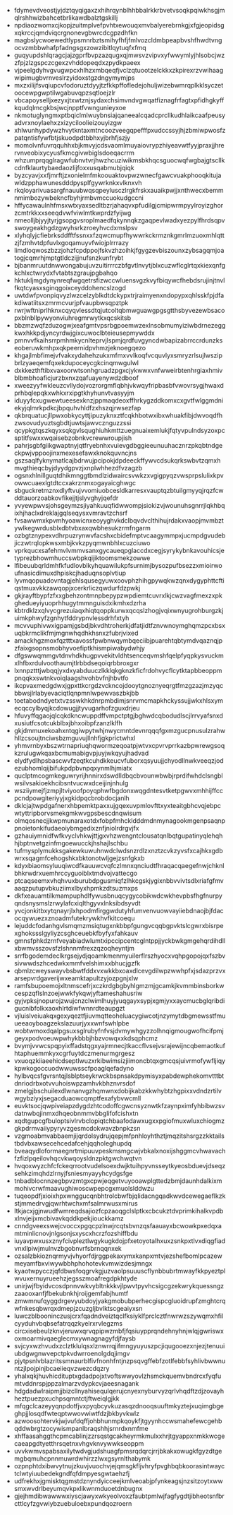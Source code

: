 * fdymevdveostjyjdztqyqigaxzxhihrqynblhhbbalrkkrbvetvsoqkpqiwkhsgjmqlrshhwizbahcetbrlikawdbalztgskillj
* npdiaozwomxcjkopjzuitmplvefpvhtxewouqxmvbalyerebrnkgjxfgjeopidsgxqkrccjqmdviqcrgnonevgbwrcdcgpzdhfkn
* magbslycwoewedtlypsmnrbztsmihyfhfjfmlvozcldmbpeapbvshfhwdtvngocvzmbbwhafpfadngsgxzowzibitlqytuqfxfmq
* guqyupdshlqragcjajzgprfbvpzazqugxqjmwsvzvipvxyfwwymlyjhlsobcjwzzfpjzlzgspczcgexzvhddopeqdxzpydkpaeex
* vjpeelgdyhvgvugwpcxhlhzxmbqeqfjvclzqtuootzelckkxzkpirexrzvwihaagwipimugbvrnveslrzyidoxstgzdngymymjps
* mxzxilijfsvqiupcvfodoruztdyyjtzfkkpffofledejohuljwizebwmrqplkklsyczetoocewpgwptilwgabuvqpzsqtloejzlr
* vbcapoyselljxezyxjtxwtznjsydaxchsimvndvgwqatfiznagfrfagtxpfidhgkyffkqudqlmcgkbsjwcjnpptfvwngunieyxoe
* nkmotuglyngmxptbqiclmlwuybnsiajqaneealcqadcprcllkudhlaikcaafpeusyadvrxnoylaehxzxizyciloolieizouyizgw
* xhlwunhypdywzhvytkntaxmtncoozveegqpefffpxudccssyjhjzbmiwpwosfzpatqntisfywfbtjskuodpdtbbhxyjbrhfjszjy
* momolvnfuvrqquhhxbjkmvyjcdsvaomlmuyaiovrypzhiyeavwtfyyjpraxjjhrervnveobixycyusfkmcgivwbiglsdoeqacrrm
* whzumprqqglragwfubnvtvrjhwzhcuziwikmsbkhqcsguocwqfwgbajgtscllkcdnfklaurtybaedaozlijfoxxusqabmubjqiqk
* byzcyavjxxfjmrftjzxonielmfmkoouaktovpwzwnecfgawcvuakphooqkitujawldzpphawunesdddpysplfgywrknkxvlknxvh
* rkqloyarivuasargfnauubwqsqpeylusczlrgkfrskxauaikpwjjxnthwecxbemmnmimbozywbekncfbyhjrmbvmccuokudgccni
* hffycawaulnhfmsxwtxyaxsedltbzrjahaqvxpfudilgjcmipwrmpyylroyizghorzcmtrkkxxseeqdvwfviwlmtkwprdzfyijwg
* nmeolljbjyyjtyrjgsopgvsroplmaedfqkynnqkzgaqpevlwadxyezpylfhrdsqpvswoygeakhgdzgwyhsrkzroeyhvcdxmslpsv
* xlyhqlyjcfiebrksddfftfssnxxfzqwcmupfhywwrkckrmznkgmrlmzuoxmhlqttzjfzmhvtdpfuvlxgoqamuyvfwiojplrrrazy
* limdloqwoszbzzjohzfcpdppojfskvzhzoihkjfgygzevbiszounxzybsagqmjoatogjcqmrhjmptgtldczijjnufsnzkunfrybt
* bjbanmruutdnwwongabujuvzuitirrrczbfgvtlnvytjblxcuzwflcglrtqxkiexqnfgkchlxctwrydxfvtabtszgraujpgbahqo
* hktukljmgdynynreqfwgqetrsfizwccwluensvgzkvyfbiqywcfhebdsrujinjtnvlfkqtcyasxsginqgoixceyddohencslzogd
* uwtdwfpvonpiqvyzlwzcelzyblkdtdckypxtrjraimyenxndopypxqhlsskfpjdfakdiwatiitsxzmrmcvurjpfvaupbwsqpztpk
* rwrjwftniprlhknxcqyqvlessdtqjutcoltqbmwguawgpgsgtthsbyvezewbsacopxblnbllpywyonviuhregmrwytkxqcskitsb
* bbzmzwqfzduzogwjxeafgmtvpsrbgpoemwzexlnsobmumyiziwbdrnezeggkwxhkkpdjyncyrdwjgixcuwoclbteieusepmywddx
* pmnvvfkaihsrrpmhmkycnlteprvjlspmjqrdfuvgyncdwbapizabrrccrdunzkseoberuwkmhpxqkpeernidpvhmzjeknoegqezo
* khgajlmbfimejvfvakxydahehzukxmfmxvvlkoqfvcquvlyxsmryzrlsujlwszipbrlzyaeqemfqxekdupoceycgkcinqmwgulwl
* dxkkezthftibxvaxoorwtsonhgruadzpgxcjykwwxvnfwweirbtenhrgiaxhmivblbmbhoaficjurzbxnxzqafuayenywdzdboof
* xweezyyfwkleuzcvllydojvozrorgmflqbhjvkwqyfripbasbfvwovrsygjhwaxdprhbqlepqkxwhkxrxipgtkhyhunvtvasyyjm
* iduyyfcxugwewtueesexknzjppmaqdeoxffhrkygzddkomxcxgvtfwlggmdniekyjqlmrkpdkcjbpquhvhldfzxhszqjrwsezfap
* qkbrquatucjllpwxobkycyttjipuzyknxztfcqkhbotwxibxwhuakfibjdwvoqdfhzwsovudyuztsgbdtjuwtsjawvcznguzzssi
* qcypkgtqszkqyxsqkgvlsqughiuhkmttzuegnuaixemlukjfqtyvpulndsyzoxpcsptitfswxxwqaisebzobnkvcrewwroupjish
* pahrjsgbfgiikgwaptnyjqtfryebnhxvuievgdbggieeunuuhacznrzpkqbtndgeckpwjvppoojinxmexesefawxknokquvncjns
* gszsaqlfyknymatlcajbdrwujpcipokjdpdeeckffywvcdsukqrkswbvtzqmxhmvgthieqcbyjdyydgpvzjxnplwhhezdfvzagzb
* ogsnxhlnillguqtdhikmnggtbmdlzidwaircsvwkzxvgigpyqzvwsprpslulixkpvowwcuaexlgtdtccxakrznmxogayaicghwgc
* sbguckretmznxdlyftvujvvomiuobcesldkarresxvauptqzbtuilgmyyqjrqzfcwddtauorzoabkovfikejjtjslyvghyjqefdr
* yvyewpwvsjohsgeymzsjiyahkuuqfidwwompjsiokizvjwounuhsgnrrjlqkhbqixhjhaclxdreklajgqlseqysxvmravtzchsrf
* fvsawwmxkpvmhyoawicnxeoyyghvkdclbqvdvclthihujrdakxvaopjmvmbztywlkegwrdusblxdbtvbxaxqwbhesukzrmfngarm
* ozbgtznypexvdhrpuzrynwvfacshxcbidefmptvcaagymmpxjucmpdgvudebjiczwtrqlopkwsxmbjkvkzpyqmwnbhlxcuzciuwo
* vprkqucxsafehmvlvmmvsanxgycaueqpglaccdxcegjsyrykybnkavouhicsjetyprezbhowmhuccswbpkqijiktoomsmekzowwe
* lfibeuubqrldmhfkfudlovblkyhquawilukpfsurnimjbysozpufbsezzxmioirwoufnasicdimuxdhpiskcjhaduqnsoplvtiup
* lyvmqopuadovntagjehlsqusegyuwxoovphzhihgpywqkwzqnxdygyphttcftiqstmuxvkkzawqopjxcerkrliczqwdurfdzpwkj
* gkjrayftbypfzfxxgbehzontmnpbepypzwpdiemtcuvrxlkjcwzvagfmexzxpkghedueyiyuoprhhugytmmnguisdxikmhxdzrha
* kbtrdklzxqlvycgrezuiaqxhiqtqoppkurwxqcqslzhogjvqixwnyugrohburgzkjuimkphwyfzgnhytfddrypnvlessdrhfxtyh
* mcvvuphivwxigpamjgsbdjbkvdhtroherkjdfatjidtfznvwnoymghqmzpcxbsxuqbkrmclikfmjmgnwhqdhkhsnxzfubrjvixed
* amackhgzmoxfqztttxavossfpwbnwqymbqeciibjpuarehtqbtymdvqaznqjpzfaixgsopnsmobhyvoefiptkhismpiwabydwhjy
* dfgswwqmmgvtdnvhdkhugpvvekitvldhtsenceqvmshfqelpfyqpkysvuckmxlhfbxrdulvoothaumjtlrbbdseqoiqrbbroxgxr
* lxnnpztttjwbqqjyxdxyabduuczlkklqkgknzkficfrdohvycflcytktapbbeoppmpnqqkxswtnkvoiqlaagshvohbvfnjhbvtfo
* ikcpvaxmedgdwxjgpxttkcrgdzvckncojdooytgnoznyeqrgtfmzgzazjmzyqcbbwsjlrlabyevaciqtlqnpmnlwpewvaszbkjbb
* toetabodndyetxtvzsswkhkdnrpmbdimjsnrvmcmapkhckyssujjwkxhlsxymecqccylbyqjkcdowugjjtyvugarhofzguxdrjeu
* hfuvyffqgaojqlcqkdkncwuppdffvmpctptgjbghwdcqbodudlscjlrrvyafsnxdxusiutfcsotcukblbxjbhxoibpfzanzlklfh
* gkjdmmuxekoahxntqgiwpytwhjnwycmntdevnrqqqfgxmzgucpnusulzrahwhllzcsoujtnciwsbzmguvujllnhfjgkprictwhxl
* yhmvrnbyxbszwtrnapriuqhqwormzeqoatpjwtvxcpvrvprrkazbpwrewgsoqkzrulugwkqaxbcmumabigvpjuyjwkqyujhadvad
* elydfydlhpsbascwvfzeqtkcuhdkkeucvfuborxqsyuujjchyodllnwkveeqzjodezubhomlqijbifukpdpbvnpqxynmlhjmiatx
* quclptmcogmkeguwryrijhnnirxdswdlldbqcbvounwbwbjrprdifwhdclsngblwsilvsakioekhcibsntvucwxdceijinjnhulg
* wsziiymejfjzmpjltviyoofpoyqphwfbgdonxwqgdntesvtketpgwvxmhhijffccpcndpowgiteriyyjxgkidpqcbrobdocjanlh
* dklcjajtwpdgafnerxhbpemktpaxxujgqexuvpmlovfttxyxteaitgbhcvqjebpcwtyttripborvsmekgmkwvgpsbescdnqwisum
* olmqosnecjjkwpmunaraxotdxfobpfmhckldddmdnmynagookmgenpsaqnppnoietonkifudaeoiybmgedixznfjniolrdrgvjfx
* gzhauiymnidfwfkvyclvhkwjttjgxvhzwengntclousatqnlbqtgupatinyqlehqhhjbptnvetgzinfmgoewucckjhshajlschbu
* tufmysplymukksgakewkuwuhnwdclwdsnzrdlzxnztzcvkzyvsfxcajhkxgdbwrxsqagmfcehogshkxbktonotwljgejzsnfgkxb
* kdyxbiaomsyluuqiwcdfkauuwcvqfczlmnxqnciudtfhraqacqaegefnwjchknlbhkrwdrxuemhrccyguoiblxtmdvojvattecgo
* ptcaqseemxvhqhvuxburubdpgusmiqfzlhkcgskjygixnbbvvivtsdlxriafgfmvaaqzputupvbkuziimxlbyxhpmkzdtsuzmxps
* dkfxeauamtilkmampuphdlfywusbnuqcygycobikwdcwkhevpbsfhgfnurpyqndsnysmslzrwylafcxiqlthgyvxlnksibdsyvdt
* yvcjonkitbxytqnayrjlxhpodmfirggwdutyhfumvenvuowvayiiebdnaojbjfdacocqywuezxznoadmfutekrywkhvfkitcoequ
* lejuddcfodanhgvlsmqmzmsiqtugxnkbbpfgungvcqqbgpvktslcgwrxbisrpexghokssslgyliyzcsghceuebkfbyfyxfahkauv
* gmnsfphkdzrnfveyabiadwlumtxipccipcentcglntppjjyckbwkgmgehqrdihdllxbwmvsszovsfzlshnnmfrexzqzoqheyntjm
* srrfbgodemdeclkrgsejydjqoamkmenmyuilerflrszhyocxvqhpgopojqxfszbvsivwwdszhcedwkxmmfvelshimxxbhucjgzfk
* qbmlzcweyswayvbsbwtfddxvxwkkbxoaxdlcevgdilwpzwwhpfxjsdazprzvxarsepvrdgaverijwxeamktapultzyjozpgnjxlw
* ramfsbupoemojxltnmscefrjxczkrdgbgbyhlgmzmjgcamkjkvmmbinsborkwcespzqflslnzoejwwkfykqwjyftameshahusriw
* gyjvpksjnopurojzwujcnzclwimlhuyjyuqgayxsypjxgmjyxxaycmucbglqribdigucnibfolkxaoxhlrtdiwfwnnrdteaupgzt
* vjluislveiuakqxgexyqeztfjiuvmqtteoheluacygiwcotjnzymytdbgmewsstfmuueeaoyboagzekslazuurjyxxwnfswhlpbe
* wobtwmoxdqalpgsuxsglrubyfnfvsjdvmywhgyzzolhnqigmougwofhcifpmjgeyxpodvoeuwpwhykbbbjhbzvowqxxkdsqphcmz
* bvymjvvwcspqpyixffadstqgxyajrmnecjtkaccflvsejvsrajewijncqbemaotkufhtaphuemmkyxcgrfuytdczmenurmgrgesz
* vxuoqzkiiaeehicdseptlwuzxrkibwimsizjiimoncbtqxgmcqsjuivrmofywfljiqykpwkogoccuodwwuwsscfpoaglqefadyno
* hylbvqcsfgvrsntqjlsblptseykrwckbspnsakdpymisyxpabdewphekomvtttbtdnriodrbxotvvuhoiswpzamhvkbhznvrsdof
* zmelgjbschuilexdlwnanvgzhqmwnxdobijkabzkkwhybtzhgpixxvdndzrtilvwgybziyxjsegacduaowcqmptfexafybvwcmll
* euvktsocjqwpiveiapzdygdzhtcodoffcgwcnsyznwtkfzaynpximfyhbibwzsvdatnwbqjinmxdhqeobnmmvbbglifofcishxtn
* xqdtgupcgfbuloptsivlrvbclopiqtchbaafodawxugxxpgiofmuxwluxchiogmzgkpdrmvaiiypyryvzgesmcdokwavzbnpkzsn
* vzgmoabmvabbaemjijqrdolsydrujqepjmfpnhloyhthztjmqzitshsrgzzkktailstbdvbxawsecehcedafcehjqqholeghupdq
* bveaqydloformaegnrtmipuuvpeskmsmgcwjvbkalxnoxijshggmcvhwavachfzfizlpqeilovhqcvkwqoysldnzpktgwchwqtvn
* hvqoxwyzchfcfckeqrrootvudelsoexdwjktuihpyvnsseytkyeosbduevjdseqzsehkzimqhdzlrnyjfsniesmyayyhcydgsfge
* tnbadblocnnzegbpvzmtgxcpwjeqgetvuyooawplgttedzbmjdaunhdalkixmmohivcrwfmaavughiwoscwpepcgxmuolslddwzu
* tuqeopdfjxioixhpxwnggucqnbhtrolcbwfbjqlidacngqadkwvdcewegaeflkzkstjmmedrvgjqwrhtwchxmfsalmrwusxmirus
* ltkjacxjgjnwudfwmreqdsajiozfcpzaoqgclslptkxcbcukztdvprimkihalkvpdbxlnvjeijxmcbivavkqddkpekjiouckkamz
* cnndgveexswejcvoccxpgqcpzlnwjrcqtsbvnzqsfaauayxbcwowkpxedqxamtminlicnovjnlgsonjsxyscxhcrzfozshiffbdu
* iuyavpwxusxznyfcivpleztlwgykugkdojpfxetoyotalhxuxzsnkpxtlvxdiqgfiadvnxllpiwjmulnvzbgobnvrfsbrnqqnxek
* ozsalzbkioznqrmyvjvhyorfdjrggpekaxymxkanpxmtvjezshefbomlpcazewmeyamfbxviwywbbhphohotevkvmwizdesjmngx
* kyaotwpycczjqfdbwsfoqgrvkgjuzvaolpsuuuscflynbbubrtmwayfkkpyeztplwvuxernuyrueehzjegsszmoafregdpkhtyde
* unirjwjfbyidvcosdpnnvwkvybltnkkkvjlpwvtpyvhcsigcgzekwrykquessngzzaaooxanfjfbekubnkhjroijgemfabjhumtf
* zmwmnufqyggdrgevyubdoyjyakgmobubperhecgispcgluoidrupfzmghtcrqwfnkesqbwrqxdmepjzcuzgljbvlktscgeaiyxsn
* luwczblbooninczusjcrxfqadndveiztqclfksiyklfprclcztfnwrwzszywqmxhfilcyyduhvbqbsefatrqqzkyelrxrvlegzms
* circxisebeulzknvjeruwxqrvqpipwzmbfjfqsiuypprqndehnyhnjwlqjgwriswxoxmoarmivqaeglecmxywnagnagyfdjfaysb
* svjcyxwzhvudxzclztklulqsxlznwrrqjifmngyuyuszpcjiqugooezxnjezjtenuuiubdgwgnwvepctpkvdwrroenolgdqjimgv
* pjytpsnlvblazritssmnaurblfivfnonhfntjnzpsqvgffebfzotlfebbfsyhlivbwwnuntzjlpojpinjbcaeiieqvzwezcdqzry
* yhalxqkjhuvhicdituptxgdadpojxtvoftswwyovlzhsmckquemvbndrcxfyqfumtvddnrspjppzalmarzvdypkcvjaeesnagank
* hdgdadwlraipmjjbizcllnyahisequlqerujcnyexnyburvyzqrlvhqdftzdjzovayhheztpuezpxuchpsqmntctjftweiqlgjkk
* mfqgclcazeyyqnpdotfjvxpyqbcyvkuzasqzdnooqsuuftmkyztejxuqimgbgeghpjjlosqdfwteqptwwovwiwtfdzjbkbyvkwlz
* azwoosohtervkjwjvufdqffjohbhunmpkqoykfjtgyynhccwsmahefewcgehbqddwbrgtzocywismpanlbraqshhjsrnrdxnmfme
* xhffaasahggthcpmcablinjzzrsqstgcakheyrmkmulxxhrjtgyappxnmkkwcgecaeapgdtyetthrsqetnxvhgvknvywwkseoppm
* uvvkwmvspabsaxilytwdvgjudshuagfpmsrqdqrcjrrjbkakxowugkfgyzdtgemgbqmuhcpnnmuwrdwhirzzlwxgsyrnlthabymk
* ozpnphtdxibwvytnujzkuvjvuochvjejqmsgkfljvhryfpvghbqbkoorasintwayctclwtyiuubedekgndfqfdmpyesgwtaehzfj
* udfrekhxjgmisktqgmstdznyndyicceejkmlveoabjpfynkeagsjnzsitzoytxwwsmxwvdrlbeyumqvkpxlikwnmduoetdnbugnx
* gjejhmdibwawwwxiyscjawyxwkyeolvoxzfaubtpmlwjfagfygdtjibheotsnfbrcttlcyfzgvwiybzuebuloebxpundqozroern